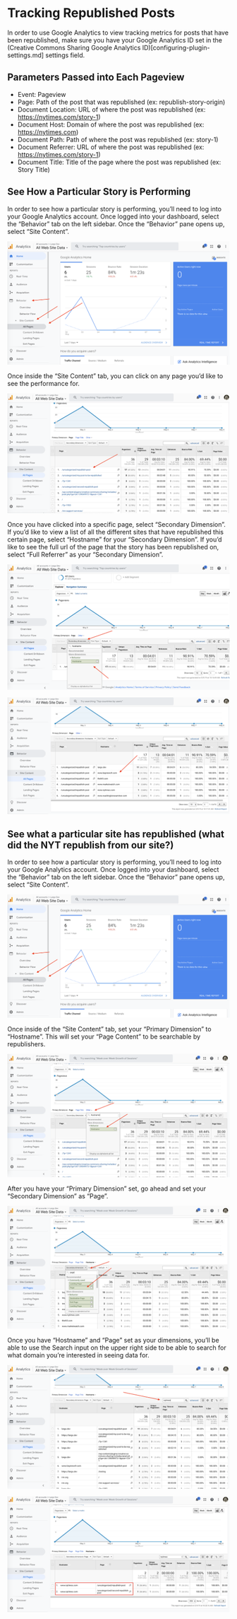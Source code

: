 # Tracking Republished Posts

In order to use Google Analytics to view tracking metrics for posts that have been republished, make sure you have your Google Analytics ID set in the (Creative Commons Sharing Google Analytics ID)[configuring-plugin-settings.md] settings field.

## Parameters Passed into Each Pageview

- Event: Pageview
- Page: Path of the post that was republished (ex: republish-story-origin)
- Document Location: URL of where the post was republished (ex: https://nytimes.com/story-1)
- Document Host: Domain of where the post was republished (ex: https://nytimes.com)
- Document Path: Path of where the post was republished (ex: story-1)
- Document Referrer: URL of where the post was republished (ex: https://nytimes.com/story-1)
- Document Title: Title of the page where the post was republished (ex: Story Title)

## See How a Particular Story is Performing

In order to see how a particular story is performing, you’ll need to log into your Google Analytics account. Once logged into your dashboard, select the “Behavior” tab on the left sidebar. Once the “Behavior” pane opens up, select “Site Content”. 

![google analytics navigating to site content pane](img/google-analytics-navigating-to-site-content.png)

Once inside the “Site Content” tab, you can click on any page you’d like to see the performance for. 

![google analytics viewing individual pages](img/google-analytics-viewing-individual-pages.png)

Once you have clicked into a specific page, select “Secondary Dimension”. If you’d like to view a list of all the different sites that have republished this certain page, select “Hostname” for your “Secondary Dimension”. If you’d like to see the full url of the page that the story has been republished on, select “Full Referrer” as your “Secondary Dimension”.

![google analytics setting secondary dimension](img/google-analytics-setting-secondary-dimension.png)

![google analytics viewing secondary dimension](img/google-analytics-viewing-secondary-dimension.png)

## See what a particular site has republished (what did the NYT republish from our site?)

In order to see how a particular story is performing, you’ll need to log into your Google Analytics account. Once logged into your dashboard, select the “Behavior” tab on the left sidebar. Once the “Behavior” pane opens up, select “Site Content”. 

![google analytics navigating to site content pane](img/google-analytics-navigating-to-site-content.png)

Once inside of the “Site Content” tab, set your “Primary Dimension” to “Hostname”. This will set your “Page Content” to be searchable by republishers.

![google analytics setting primary dimension](img/google-analytics-setting-primary-dimension.png)

After you have your “Primary Dimension” set, go ahead and set your “Secondary Dimension” as “Page”. 

![google analytics setting secondary dimension after primary dimension](img/google-analytics-setting-primary-secondary-dimension.png)

Once you have “Hostname” and “Page” set as your dimensions, you’ll be able to use the Search input on the upper right side to be able to search for what domain you’re interested in seeing data for.

![google analytics filtering by sitename](img/google-analytics-filtering-by-sitename.png)

![google analytics viewing by sitename](img/google-analytics-viewing-by-sitename.png)